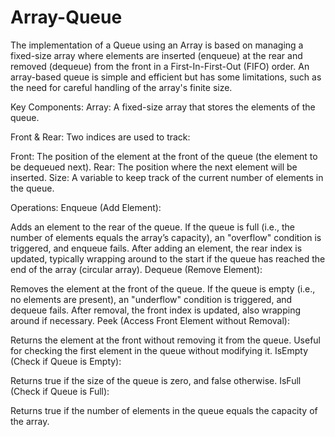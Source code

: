 # Array-Queue

The implementation of a Queue using an Array is based on managing a fixed-size array where elements are inserted (enqueue) at the rear and removed (dequeue) from the front in a First-In-First-Out (FIFO) order. An array-based queue is simple and efficient but has some limitations, such as the need for careful handling of the array's finite size.

Key Components:
Array: A fixed-size array that stores the elements of the queue.

Front & Rear: Two indices are used to track:

Front: The position of the element at the front of the queue (the element to be dequeued next).
Rear: The position where the next element will be inserted.
Size: A variable to keep track of the current number of elements in the queue.

Operations:
Enqueue (Add Element):

Adds an element to the rear of the queue.
If the queue is full (i.e., the number of elements equals the array’s capacity), an "overflow" condition is triggered, and enqueue fails.
After adding an element, the rear index is updated, typically wrapping around to the start if the queue has reached the end of the array (circular array).
Dequeue (Remove Element):

Removes the element at the front of the queue.
If the queue is empty (i.e., no elements are present), an "underflow" condition is triggered, and dequeue fails.
After removal, the front index is updated, also wrapping around if necessary.
Peek (Access Front Element without Removal):

Returns the element at the front without removing it from the queue.
Useful for checking the first element in the queue without modifying it.
IsEmpty (Check if Queue is Empty):

Returns true if the size of the queue is zero, and false otherwise.
IsFull (Check if Queue is Full):

Returns true if the number of elements in the queue equals the capacity of the array.
